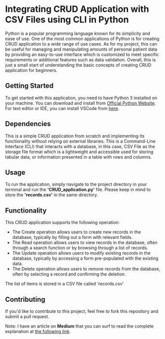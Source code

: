 # Integrating CRUD Application with CSV Files using CLI in Python
Python is a popular programming language known for its simplicity and ease of use. One of the most common applications of Python is for creating CRUD application to a wide range of use cases. As for my project, this can be useful for managing and manipulating amounts of personal patient data by providing an easy-to-use interface which is customized to meet specific requirements or additional features such as data validation. Overall, this is just a small start of understanding the basic concepts of creating CRUD application for beginners.

## Getting Started
To get started with this application, you need to have Python 3 installed on your machine. You can download and install from [Official Python Website](https://www.python.org/downloads/). For text editor or IDE, you can install VSCode from [here](https://code.visualstudio.com/Download).

## Dependencies
This is a simple CRUD application from scratch and implementing its functionality without relying on external libraries. This is a Command-Line Interface (CLI) that interacts with a database, in this case, CSV File as the storage file format which is a lightweight and accessible used for storing tabular data, or information presented in a table with rows and columns.

## Usage
To run the application, simply navigate to the project directory in your terminal and run the **'CRUD_application.py'** file. Please keep in mind to store the **'records.csv'** in the same directory.

## Functionality
This CRUD application supports the following operation:
- The Create operation allows users to create new records in the database, typically by filling out a form with relevant fields. 
- The Read operation allows users to view records in the database, often through a search function or by browsing through a list of records.
- The Update operation allows users to modify existing records in the database, typically by accessing a form pre-populated with the existing data.
- The Delete operation allows users to remove records from the database, often by selecting a record and confirming the deletion.

The list of items is stored in a CSV file called 'records.csv'

## Contributing
If you'd like to contribute to this project, feel free to fork this repository and submit a pull request.

Note: I have an article on **Medium** that you can surf to read the complete explanation at [the following link](https://medium.com/@arighymoch/integrating-crud-application-with-csv-files-using-cli-in-python-c3c343d54b0f).
